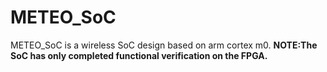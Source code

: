 # METEO_SoC
METEO_SoC is a wireless SoC design based on arm cortex m0.
**NOTE:The SoC has only completed functional verification on the FPGA.**